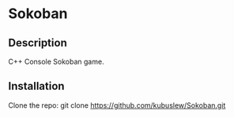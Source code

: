 # Sokoban

## Description
C++ Console Sokoban game.
## Installation
Clone the repo:
git clone https://github.com/kubuslew/Sokoban.git

